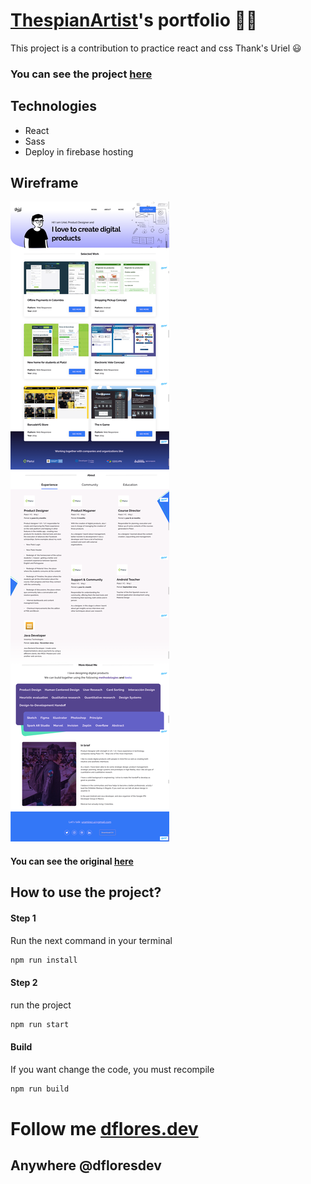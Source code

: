# [ThespianArtist](https://twitter.com/ThespianArtist)'s portfolio 👨‍💻

This project is a contribution to practice react and css
Thank's Uriel :smiley:

### You can see the project [here](https://thespianartist-33a0a.web.app/)

## Technologies

- React
- Sass
- Deploy in firebase hosting

## Wireframe

![Wireframe thespianArtist](/.readme-statics/wireframe.png)

#### You can see the original [here](https://marvelapp.com/6b4c8h1/screen/67086165)

## How to use the project?

#### Step 1

Run the next command in your terminal

```markdown
npm run install
```

#### Step 2

run the project

```markdown
npm run start
```

#### Build

If you want change the code, you must recompile

```markdown
npm run build
```

# Follow me [dflores.dev](https://dflores.dev/)

## Anywhere @dfloresdev
